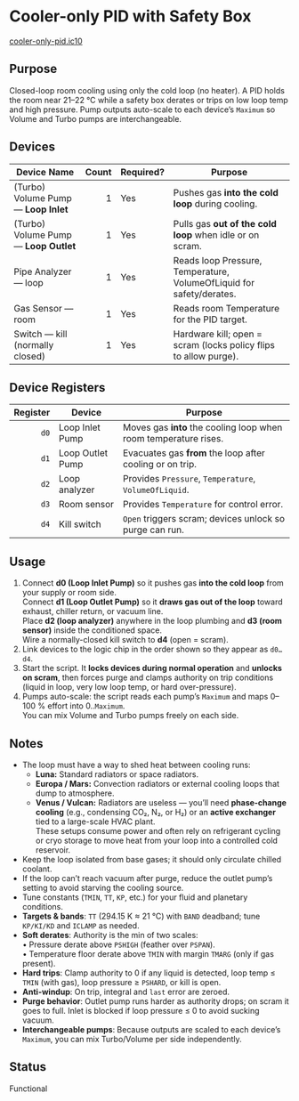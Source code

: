 # Cooler-only PID with Safety Box
[cooler-only-pid.ic10](../../cooler-only-pid.ic10)

## Purpose
Closed-loop room cooling using only the cold loop (no heater). A PID holds the room near 21–22 °C while a safety box derates or trips on low loop temp and high pressure. Pump outputs auto-scale to each device’s `Maximum` so Volume and Turbo pumps are interchangeable.

## Devices
| Device Name | Count | Required? | Purpose |
|-------------|------:|-----------|---------|
| (Turbo) Volume Pump — **Loop Inlet** | 1 | Yes | Pushes gas **into the cold loop** during cooling. |
| (Turbo) Volume Pump — **Loop Outlet** | 1 | Yes | Pulls gas **out of the cold loop** when idle or on scram. |
| Pipe Analyzer — loop              | 1 | Yes | Reads loop Pressure, Temperature, VolumeOfLiquid for safety/derates. |
| Gas Sensor — room                 | 1 | Yes | Reads room Temperature for the PID target. |
| Switch — kill (normally closed)   | 1 | Yes | Hardware kill; open = scram (locks policy flips to allow purge). |

## Device Registers
| Register | Device | Purpose |
|---------:|--------|---------|
| `d0` | Loop Inlet Pump  | Moves gas **into** the cooling loop when room temperature rises. |
| `d1` | Loop Outlet Pump | Evacuates gas **from** the loop after cooling or on trip. |
| `d2` | Loop analyzer    | Provides `Pressure`, `Temperature`, `VolumeOfLiquid`. |
| `d3` | Room sensor      | Provides `Temperature` for control error. |
| `d4` | Kill switch      | `Open` triggers scram; devices unlock so purge can run. |

## Usage
1. Connect **d0 (Loop Inlet Pump)** so it pushes gas **into the cold loop** from your supply or room side.  
   Connect **d1 (Loop Outlet Pump)** so it **draws gas out of the loop** toward exhaust, chiller return, or vacuum line.  
   Place **d2 (loop analyzer)** anywhere in the loop plumbing and **d3 (room sensor)** inside the conditioned space.  
   Wire a normally-closed kill switch to **d4** (open = scram).
2. Link devices to the logic chip in the order shown so they appear as `d0…d4`.  
3. Start the script. It **locks devices during normal operation** and **unlocks on scram**, then forces purge and clamps authority on trip conditions (liquid in loop, very low loop temp, or hard over-pressure).  
4. Pumps auto-scale: the script reads each pump’s `Maximum` and maps 0–100 % effort into 0..`Maximum`.  
   You can mix Volume and Turbo pumps freely on each side.

## Notes
- The loop must have a way to shed heat between cooling runs:
  - **Luna:** Standard radiators or space radiators.
  - **Europa / Mars:** Convection radiators or external cooling loops that dump to atmosphere.
  - **Venus / Vulcan:** Radiators are useless — you’ll need **phase-change cooling** (e.g., condensing CO₂, N₂, or H₂) or an **active exchanger** tied to a large-scale HVAC plant.  
    These setups consume power and often rely on refrigerant cycling or cryo storage to move heat from your loop into a controlled cold reservoir.
- Keep the loop isolated from base gases; it should only circulate chilled coolant.
- If the loop can’t reach vacuum after purge, reduce the outlet pump’s setting to avoid starving the cooling source.
- Tune constants (`TMIN`, `TT`, `KP`, etc.) for your fluid and planetary conditions.
- **Targets & bands**: `TT` (294.15 K ≈ 21 °C) with `BAND` deadband; tune `KP/KI/KD` and `ICLAMP` as needed.
- **Soft derates**: Authority is the min of two scales:  
  • Pressure derate above `PSHIGH` (feather over `PSPAN`).  
  • Temperature floor derate above `TMIN` with margin `TMARG` (only if gas present).
- **Hard trips**: Clamp authority to 0 if any liquid is detected, loop temp ≤ `TMIN` (with gas), loop pressure ≥ `PSHARD`, or kill is open.
- **Anti-windup**: On trip, integral and `last` error are zeroed.
- **Purge behavior**: Outlet pump runs harder as authority drops; on scram it goes to full. Inlet is blocked if loop pressure ≤ 0 to avoid sucking vacuum.
- **Interchangeable pumps**: Because outputs are scaled to each device’s `Maximum`, you can mix Turbo/Volume per side independently.

## Status
Functional
